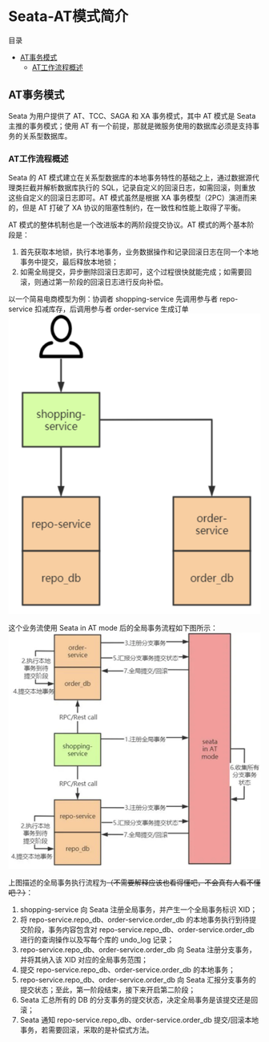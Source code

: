 # Seata-AT模式简介

目录

+ [AT事务模式](#AT事务模式)
    - [AT工作流程概述](#AT工作流程概述)

## AT事务模式

Seata 为用户提供了 AT、TCC、SAGA 和 XA 事务模式，其中 AT 模式是 Seata 主推的事务模式；使用 AT 有一个前提，那就是微服务使用的数据库必须是支持事务的关系型数据库。

### AT工作流程概述

Seata 的 AT 模式建立在关系型数据库的本地事务特性的基础之上，通过数据源代理类拦截并解析数据库执行的 SQL，记录自定义的回滚日志，如需回滚，则重放这些自定义的回滚日志即可。AT 模式虽然是根据 XA
事务模型（2PC）演进而来的，但是 AT 打破了 XA 协议的阻塞性制约，在一致性和性能上取得了平衡。

AT 模式的整体机制也是一个改进版本的两阶段提交协议。AT 模式的两个基本阶段是：

1. 首先获取本地锁，执行本地事务，业务数据操作和记录回滚日志在同一个本地事务中提交，最后释放本地锁；
2. 如需全局提交，异步删除回滚日志即可，这个过程很快就能完成；如需要回滚，则通过第一阶段的回滚日志进行反向补偿。

以一个简易电商模型为例：协调者 shopping-service 先调用参与者 repo-service 扣减库存，后调用参与者 order-service 生成订单  
![购物业务场景图](images/购物业务场景图.png)

这个业务流使用 Seata in AT mode 后的全局事务流程如下图所示：
![AT](images/AT总览.png)

上图描述的全局事务执行流程为~~（不需要解释应该也看得懂吧，不会真有人看不懂吧？）~~：

1. shopping-service 向 Seata 注册全局事务，并产生一个全局事务标识 XID；
2. 将 repo-service.repo_db、order-service.order_db 的本地事务执行到待提交阶段，事务内容包含对 repo-service.repo_db、order-service.order_db
   进行的查询操作以及写每个库的 undo_log 记录；
3. repo-service.repo_db、order-service.order_db 向 Seata 注册分支事务，并将其纳入该 XID 对应的全局事务范围；
4. 提交 repo-service.repo_db、order-service.order_db 的本地事务；
5. repo-service.repo_db、order-service.order_db 向 Seata 汇报分支事务的提交状态；至此，第一阶段结束，接下来开启第二阶段；
6. Seata 汇总所有的 DB 的分支事务的提交状态，决定全局事务是该提交还是回滚；
7. Seata 通知 repo-service.repo_db、order-service.order_db 提交/回滚本地事务，若需要回滚，采取的是补偿式方法。
